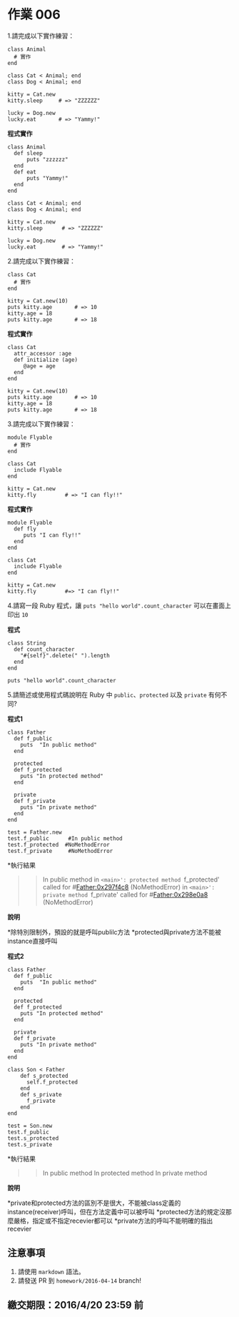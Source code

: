﻿# 作業 006

1.請完成以下實作練習：

```
class Animal
  # 實作
end

class Cat < Animal; end
class Dog < Animal; end

kitty = Cat.new
kitty.sleep     # => "ZZZZZZ"

lucky = Dog.new
lucky.eat       # => "Yammy!"
```

**程式實作**

```
class Animal
  def sleep
      puts "zzzzzz"
  end
  def eat
      puts "Yammy!"
  end
end

class Cat < Animal; end
class Dog < Animal; end 

kitty = Cat.new
kitty.sleep      # => "ZZZZZZ"

lucky = Dog.new
lucky.eat        # => "Yammy!"
```

2.請完成以下實作練習：

```
class Cat
  # 實作
end

kitty = Cat.new(10)
puts kitty.age       # => 10
kitty.age = 18
puts kitty.age       # => 18
```

**程式實作**

```
class Cat 
  attr_accessor :age
  def initialize (age)
     @age = age 
  end
end	

kitty = Cat.new(10)
puts kitty.age       # => 10
kitty.age = 18
puts kitty.age       # => 18
```

3.請完成以下實作練習：

```
module Flyable
  # 實作
end

class Cat
  include Flyable
end

kitty = Cat.new
kitty.fly         # => "I can fly!!"
```

**程式實作**

```
module Flyable 
  def fly
     puts "I can fly!!"
  end
end

class Cat
  include Flyable 
end

kitty = Cat.new
kitty.fly         #=> "I can fly!!"
```

4.請寫一段 Ruby 程式，讓 `puts "hello world".count_character` 可以在畫面上印出 `10`

**程式**

```
class String
  def count_character
    "#{self}".delete(" ").length
  end
end

puts "hello world".count_character
```

5.請簡述或使用程式碼說明在 Ruby 中 `public`、`protected` 以及 `private` 有何不同?

**程式1**

```
class Father      
  def f_public  
    puts  "In public method"      
  end    
   
  protected
  def f_protected  
    puts "In protected method"       
  end    
   
  private
  def f_private  
    puts "In private method"     
  end  
end  
  
test = Father.new  
test.f_public      #In public method
test.f_protected  #NoMethodError
test.f_private     #NoMethodError
```

*執行結果

>>In public method
>>in `<main>': protected method `f_protected' called for #<Father:0x297f4c8> (NoMethodError)
>>in `<main>': private method `f_private' called for #<Father:0x298e0a8> (NoMethodError)

**說明**

*除特別限制外，預設的就是呼叫publilc方法
*protected與private方法不能被instance直接呼叫


**程式2**

```
class Father      
  def f_public  
    puts  "In public method"      
  end    
   
  protected
  def f_protected  
    puts "In protected method"       
  end    
   
  private
  def f_private  
    puts "In private method"     
  end  
end  

class Son < Father
    def s_protected
      self.f_protected
    end
    def s_private
      f_private
    end
end
  
test = Son.new  
test.f_public
test.s_protected
test.s_private
```

*執行結果

>>In public method
>>In protected method
>>In private method

**說明**

*private和protected方法的區別不是很大，不能被class定義的instance(receiver)呼叫，但在方法定義中可以被呼叫
*protected方法的規定沒那麼嚴格，指定或不指定recevier都可以
*private方法的呼叫不能明確的指出recevier

## 注意事項

1. 請使用 `markdown` 語法。
2. 請發送 PR 到 `homework/2016-04-14` branch!

## 繳交期限：2016/4/20 23:59 前
